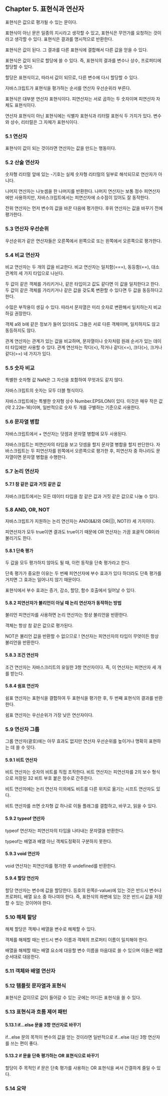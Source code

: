 ## Chapter 5. 표현식과 연산자

표현식은 값으로 평가될 수 있는 문이다.

표현식이 아닌 문은 일종의 지시라고 생각할 수 있고, 표현식은 무언가를 요청하는 것이라고 생각할 수 있다.
표현식은 결과를 명시적으로 반환한다.

표현식은 값이 된다.
그 결과를 다른 표현식에 결합해서 다른 값을 얻을 수 있다.

표현식은 값이 되므로 할당에 쓸 수 있다.
즉, 표현식의 결과를 변수나 상수, 프로퍼티에 할당할 수 있다.

할당은 표현식이고, 따라서 값이 되므로, 다른 변수에 다시 할당할 수 있다.

자바스크립트가 표현식을 평가하는 순서를 연산자 우선순위라 부른다.

표현식은 대부분 연산자 표현식이다.
피연산자는 서로 곱하는 두 숫자이며 피연산자 자체도 표현식이다.

연산자 표현식이 아닌 표현식에는 식별자 표현식과 리터럴 표현식 두 가지가 있다.
변수와 상수, 리터럴은 그 자체가 표현식이다.

### 5.1 연산자

표현식이 값이 되는 것이라면 연산자는 값을 만드는 행동이다.

### 5.2 산술 연산자

숫자형 리터럴 앞에 있는 -기호는 실제 숫자형 리터럴의 일부로 해석되므로 연산자가 아니다.

나머지 연산자는 나눗셈을 한 나머지를 반환한다.
나머지 연산자는 보통 정수 피연산자에만 사용하지만, 자바스크립트에서는 피연산자에 소수점이 있어도 잘 동작한다.

전위 연산자는 먼저 변수의 값을 바꾼 다음에 평가한다.
후위 연산자는 값을 바꾸기 전에 평가한다.

### 5.3 연산자 우선순위

우선순위가 같은 연산자들은 오른쪽에서 왼쪽으로 또는 왼쪽에서 오른쪽으로 평가한다.

### 5.4 비교 연산자

비교 연산자는 두 개의 값을 비교한다.
비교 연산자는 일치함(===), 동등함(==), 대소 관계의 세 가지 타입으로 나뉜다.

두 값이 같은 객체를 가리키거나, 같은 타입이고 값도 같다면 이 값을 일치한다고 한다.
두 값이 같은 객체를 가리키거나 같은 값을 갖도록 변환할 수 있다면 두 값을 동등하다고 한다.

수많은 부작용이 생길 수 있다.
따라서 문자열은 미리 숫자로 변환해서 일치하는지 비교하길 권장한다.

객체 a와 b에 같은 정보가 들어 있더라도 그들은 서로 다른 객체이며, 일치하지도 않고 동등하지도 않다.

관계 연산자는 관계가 있는 값을 비교하며, 문자열이나 숫자처럼 원래 순서가 있는 데이터 타입에만 사용할 수 있다.
관계 연산자는 작다(<), 작거나 같다(<=), 크다(>), 크거나 같다(>=) 네 가지가 있다.

### 5.5 숫자 비교

특별한 숫자형 값 NaN은 그 자신을 포함하여 무엇과도 같지 않다.

자바스크립트의 숫자는 모두 더블 형식이다.

자바스크립트에는 특별한 숫자형 상수 Number.EPSILON이 있다.
이것은 매우 작은 값(약 2.22e-16)이며, 일반적으로 숫자 두 개를 구별하는 기준으로 사용한다.

### 5.6 문자열 병합

자바스크립트에서 + 연산자는 덧셈과 문자열 병합에 모두 사용된다.

자바스크립트는 피연산자의 타입을 보고 덧셈을 할지 문자열 병합을 할지 판단한다.
자바스크립트는 두 피연산자를 왼쪽에서 오른쪽으로 평가한 후, 피연산자 중 하나라도 문자열이면 문자열 병합을 수행한다.

### 5.7 논리 연산자

#### 5.7.1 참 같은 값과 거짓 같은 값

자바스크립트에서는 모든 데이터 타입을 참 같은 값과 거짓 같은 값으로 나눌 수 있다.

### 5.8 AND, OR, NOT

자바스크립트가 지원하는 논리 연산자는 AND(&&)와 OR(||), NOT(!) 세 가지이다.

피연산자가 모두 true이면 결과도 true이기 때문에 OR 연산자는 가끔 포괄적 OR이라 불리기도 한다.

#### 5.8.1 단축 평가

두 값을 모두 평가하지 않아도 될 때, 이런 동작을 단축 평가라고 한다.

단축 평가가 중요한 이유는 두 번째 피연산자에 부수 효과가 있다 하더라도 단축 평가를 거치면 그 효과는 일어나지 않기 때문이다.

표현식에서 부수 효과는 증가, 감소, 할당, 함수 호출에서 일어날 수 있다.

#### 5.8.2 피연산자가 불리언이 아닐 때 논리 연산자가 동작하는 방법

불리언 피연산자를 사용하면 논리 연산자는 항상 불리언을 반환한다.

객체는 항상 참 같은 값으로 평가된다.

NOT은 불리언 값을 반환할 수 없으므로 ! 연산자는 피연산자의 타입이 무엇이든 항상 불리언을 반환한다.

#### 5.8.3 조건 연산자

조건 연산자는 자바스크리트의 유일한 3항 연산자이다.
즉, 이 연산자는 피연산자 세 개를 받는다.

#### 5.8.4 쉼표 연산자

쉼표 연산자는 표현식을 결합하여 두 표현식을 평가한 후, 두 번째 표현식의 결과를 반환한다.

쉼표 연산자는 우선순위가 가장 낮은 연산자이다.

### 5.9 연산자 그룹

그룹 연산자(괄호)에는 아무 효과도 없지만 연산자 우선순위를 높이거나 명확히 표현하는 데 쓸 수 잇다.

#### 5.9.1 비트 연산자

비트 연산자는 숫자의 비트를 직접 조작한다.
비트 연산자는 피연산자를 2의 보수 형식으로 저장된 32 비트 부호 붙은 정수로 간주한다.

비트 연산자에는 논리 연산자 이외에도 비트를 다른 위치로 옮기는 시프트 연산자도 있다.

비트 연산자를 쓰면 숫자형 값 하나로 이들 플래그를 결합하고, 바꾸고, 읽을 수 있다.

#### 5.9.2 typeof 연산자

typeof 연산자는 피연산자의 타입을 나타내는 문자열을 반환한다.

typeof는 배열과 배열 아닌 객체도정확히 구분하지 못한다.

#### 5.9.3 void 연산자

void 연산자는 피연산자를 평가한 후 undefined를 반환한다.

#### 5.9.4 할당 연산자

할당 연산자는 변수에 값을 할당한다.
등호의 왼쪽(l-value)에 있는 것은 반드시 변수나 프로퍼티, 배열 요소 중 하나여야 한다.
즉, 표현식의 좌변에 있는 것은 반드시 값을 저장할 수 있는 것이어야 한다.

### 5.10 해체 할당

해체 할당은 객체나 배열을 변수로 해체할 수 있다.

객체를 해체할 때는 반드시 변수 이름과 객체의 프로퍼티 이름이 일치해야 한다.

배열을 해체할 때는 배열 요소에 대응할 변수 이름을 마음대로 쓸 수 있으며 이들은 배열 순서대로 대응한다.

### 5.11 객체와 배열 연산자

### 5.12 템플릿 문자열과 표현식

표현식은 값이므로 값이 들어갈 수 있는 곳에는 어디든 표현식을 쓸 수 있다.

### 5.13 표현식과 흐름 제어 패턴

#### 5.13.1 if...else 문을 3항 연산자로 바꾸기

if...else 문의 목적이 변수의 값을 얻는 것이라면 일반적으로 if...else 대신 3항 연산자를 쓰는 편이 좋다.

#### 5.13.2 if 문을 단축 평가하는 OR 표현식으로 바꾸기

할당이 주 목적인 if 문은 단축 평가를 사용하는 OR 표현식을 써서 간결하게 줄일 수 있다.

### 5.14 요약
